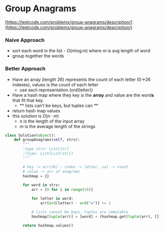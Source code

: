 # Group Anagrams

[https://leetcode.com/problems/group-anagrams/description/](https://leetcode.com/problems/group-anagrams/description/)

### Naive Approach

- sort each word in the list - $O(m \log m)$  where $m$ is avg length of word
- group together the words

### Better Approach

- Have an array (length 26) represents the count of each letter (0→26 indexes), values is the count of each letter
    - use ascii representation (ord(letter))
- Have a hash map where they key is the **array** and value are the word**s** that fit that key.
    - ** lists can’t be keys, but tuples can **
- return hash map values
- this solution is $O(n\cdot m)$
    - $n$ is the length of the input array
    - $m$ is the average length of the strings

```python
class Solution(object):
    def groupAnagrams(self, strs):
        """
        :type strs: List[str]
        :rtype: List[List[str]]
        """

        # key -> arr[26] : index -> letter, val -> count
        # value -> arr of anagrams
        hashmap = {}
        
        for word in strs:
            arr = [0 for i in range(26)]

            for letter in word:
                arr[ord(letter) - ord("a")] += 1

            # lists cannot be keys, tuples are immutable
            hashmap[tuple(arr)] = [word] + (hashmap.get(tuple(arr), []))
        
        return hashmap.values()
```